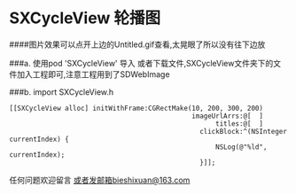 # SXCycleView 轮播图

####图片效果可以点开上边的Untitled.gif查看,太晃眼了所以没有往下边放

###a. 使用pod 'SXCycleView' 导入
或者下载文件,SXCycleView文件夹下的文件加入工程即可,注意工程用到了SDWebImage


###b. import SXCycleView.h

```
[[SXCycleView alloc] initWithFrame:CGRectMake(10, 200, 300, 200)
                                              imageUrlArrs:@[  ]
                                                    titles:@[  ]
                                                clickBlock:^(NSInteger currentIndex) {
                                                    NSLog(@"%ld", currentIndex);
                                                }]];
```

任何问题欢迎留言
或者发邮箱bieshixuan@163.com
